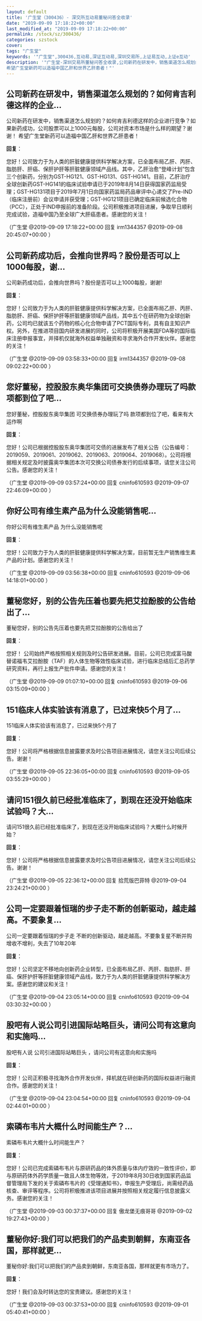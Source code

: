 ```yaml
---
layout: default
title: '广生堂（300436）- 深交所互动易董秘问答全收录'
date: "2019-09-09 17:18:22+00:00"
last_modified_at: "2019-09-09 17:18:22+00:00"
permalink: /stock/sz/300436/
categories: szstock
cover: 
tags: "广生堂"
keywords: '"广生堂",300436,互动易,深证互动易,深圳交易所,上证易互动,上证e互动'
description: '"广生堂-深圳交易所董秘问答全收录,公司新药在研发中，销售渠道怎么规划的？如何肯吉利德这样的企业进行竞争？如果新药成功，公司股票可以上1000元每股，公司对资本市场是什么样的期望？谢谢！
希望广生堂新药可以造福中国乙肝和世界乙肝患者！"'
---
```


## 公司新药在研发中，销售渠道怎么规划的？如何肯吉利德这样的企业...

公司新药在研发中，销售渠道怎么规划的？如何肯吉利德这样的企业进行竞争？如果新药成功，公司股票可以上1000元每股，公司对资本市场是什么样的期望？谢谢！
希望广生堂新药可以造福中国乙肝和世界乙肝患者！

**回复**：

您好！公司致力于为人类的肝脏健康提供科学解决方案，已全面布局乙肝、丙肝、脂肪肝、肝癌、保肝护肝等肝脏健康领域产品线。其中，乙肝治愈“登峰计划”包含三个创新药，分别为GST-HG121、GST-HG131、GST-HG141。目前，乙肝治疗全球创新药GST-HG141的临床试验申请已于2019年8月14日获得国家药监局受理；GST-HG131项目于2019年7月1日向国家药监局药品审评中心递交了Pre-IND（临床注册前）会议申请并获受理；GST-HG121项目已确定临床前候选化合物（PCC），正处于IND申报前的准备阶段。公司积极推进项目进展，争取早日顺利完成试验，造福中国乃至全球广大肝癌患者。感谢您的关注！   

（广生堂  @2019-09-09 17:18:22+00:00 回复 irm1344357  @2019-09-08 20:45:07+00:00 ）

## 公司新药成功后，会推向世界吗？股份是否可以上1000每股，谢...

公司新药成功后，会推向世界吗？股份是否可以上1000每股，谢谢!

**回复**：

您好！公司致力于为人类的肝脏健康提供科学解决方案，已全面布局乙肝、丙肝、脂肪肝、肝癌、保肝护肝等肝脏健康领域产品线，其中五个在研药物为全球创新药，公司均已就该五个药物的核心化合物申请了PCT国际专利，具有自主知识产权。另外，在推进项目国内研发进展的同时，公司将积极开展美国FDA等的国际临床注册申报事宜，并择机仅就海外权益单独融资和寻求海外合作开发伙伴。感谢您的关注！ 

（广生堂  @2019-09-09 03:58:33+00:00 回复 irm1344357  @2019-09-08 09:02:22+00:00 ）

## 您好董秘，控股股东奥华集团可交换债券办理玩了吗款项都到位了吧...

您好董秘，控股股东奥华集团 可交换债券办理玩了吗 款项都到位了吧，看来有大运作啊

**回复**：

您好！公司已根据控股股东奥华集团可交债的进展发布了相关公告（公告编号：2019059、2019061、2019062、2019063、2019064、2019068）。公司将根据相关规定及时披露奥华集团本次可交换公司债券发行的后续事项，请您关注公司公告。感谢您的关注！ 

（广生堂  @2019-09-09 03:57:24+00:00 回复 cninfo610593  @2019-09-07 22:46:09+00:00 ）

## 你好公司有维生素产品为什么没能销售呢...

你好公司有维生素产品 为什么没能销售呢

**回复**：

您好！公司致力于为人类的肝脏健康提供科学解决方案，目前暂无生产销售维生素产品的计划。感谢您的关注！ 

（广生堂  @2019-09-09 03:56:38+00:00 回复 cninfo610593  @2019-09-06 14:18:01+00:00 ）

## 董秘您好，别的公告先压着也要先把艾拉酚胺的公告给出了...

董秘您好，别的公告先压着也要先把艾拉酚胺的公告给出了

**回复**：

您好！ 公司始终严格按照相关规则及时公告研发进展。目前，公司已完成富马酸替诺福韦艾拉酚胺（TAF）的人体生物等效性临床试验，进行临床总结后汇总药学研究资料，再行上报生产批件申请。感谢您的关注！ 

（广生堂  @2019-09-09 01:07:10+00:00 回复 cninfo610593  @2019-09-06 03:15:09+00:00 ）

## 151临床人体实验该有消息了，已过来快5个月了...

151临床人体实验该有消息了，已过来快5个月了

**回复**：

您好！公司将严格根据信息披露要求及时公告项目进展情况，请您关注公司后续公告。谢谢！ 

（广生堂  @2019-09-05 22:36:05+00:00 回复 cninfo610593  @2019-09-05 03:55:29+00:00 ）

## 请问151很久前已经批准临床了，到现在还没开始临床试验吗？大...

请问151很久前已经批准临床了，到现在还没开始临床试验吗？大概什么时候开始？

**回复**：

您好！公司将严格根据信息披露要求及时公告项目进展情况，请您关注公司后续公告。谢谢！ 

（广生堂  @2019-09-05 22:36:12+00:00 回复 拾荒版巴菲特  @2019-09-04 23:24:21+00:00 ）

## 公司一定要跟着恒瑞的步子走不断的创新驱动，越走越高。不要象复...

公司一定要跟着恒瑞的步子走 不断的创新驱动，越走越高。不要象复星不断并购增收不增利，失去了10年20年

**回复**：

您好！公司坚定不移地向创新药企业转型，已全面布局乙肝、丙肝、脂肪肝、肝癌、保肝护肝等肝脏健康领域产品线，致力于为人类的肝脏健康提供科学解决方案。感谢您的建议和关注！ 

（广生堂  @2019-09-04 23:05:14+00:00 回复 cninfo610593  @2019-09-04 03:30:32+00:00 ）

## 股吧有人说公司引进国际站略巨头，请问公司有这意向和实施吗...

股吧有人说 公司引进国际站略巨头 ，请问公司有这意向和实施吗

**回复**：

您好！公司正积极寻找海外合作开发伙伴，择机就在研创新药的国际权益进行融资合作。感谢您的关注！ 

（广生堂  @2019-09-04 23:04:54+00:00 回复 cninfo610593  @2019-09-04 02:44:01+00:00 ）

## 索磷布韦片大概什么时间能生产？...

索磷布韦片大概什么时间能生产？

**回复**：

您好！公司已完成索磷布韦片与原研药品的体外质量与体内疗效的一致性评价，即与原研药体外药学质量一致且人体生物等效，于2019年8月30日收到国家药品监督管理局下发的关于索磷布韦片的《受理通知书》，申报生产受理后，尚需经药品核查、审评等程序。公司将积极推进该项目进展并按照相关规定履行信息披露义务。感谢您的关注！ 

（广生堂  @2019-09-03 00:37:37+00:00 回复 傲龙堡无痕哥哥  @2019-09-02 19:27:43+00:00 ）

## 董秘你好:我们可以把我们的产品卖到朝鲜，东南亚各国，那样就更...

董秘你好:我们可以把我们的产品卖到朝鲜，东南亚各国，那样就更有市场力了。

**回复**：

您好！我们会及时转达您的宝贵建议。感谢您的关注！ 

（广生堂  @2019-09-03 00:37:53+00:00 回复 cninfo610593  @2019-09-01 05:40:41+00:00 ）

